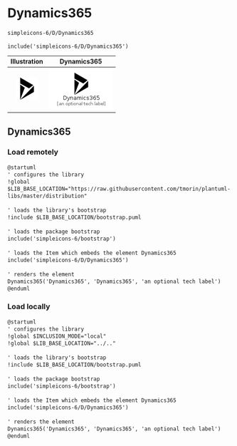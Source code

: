 # Dynamics365


```text
simpleicons-6/D/Dynamics365
```

```text
include('simpleicons-6/D/Dynamics365')
```



| Illustration | Dynamics365 |
| :---: | :---: |
| ![illustration for Illustration](../../simpleicons-6/D/Dynamics365.png) | ![illustration for Dynamics365](../../simpleicons-6/D/Dynamics365.Local.png) |




## Dynamics365

### Load remotely
```plantuml
@startuml
' configures the library
!global $LIB_BASE_LOCATION="https://raw.githubusercontent.com/tmorin/plantuml-libs/master/distribution"

' loads the library's bootstrap
!include $LIB_BASE_LOCATION/bootstrap.puml

' loads the package bootstrap
include('simpleicons-6/bootstrap')

' loads the Item which embeds the element Dynamics365
include('simpleicons-6/D/Dynamics365')

' renders the element
Dynamics365('Dynamics365', 'Dynamics365', 'an optional tech label')
@enduml
```

### Load locally
```plantuml
@startuml
' configures the library
!global $INCLUSION_MODE="local"
!global $LIB_BASE_LOCATION="../.."

' loads the library's bootstrap
!include $LIB_BASE_LOCATION/bootstrap.puml

' loads the package bootstrap
include('simpleicons-6/bootstrap')

' loads the Item which embeds the element Dynamics365
include('simpleicons-6/D/Dynamics365')

' renders the element
Dynamics365('Dynamics365', 'Dynamics365', 'an optional tech label')
@enduml
```

